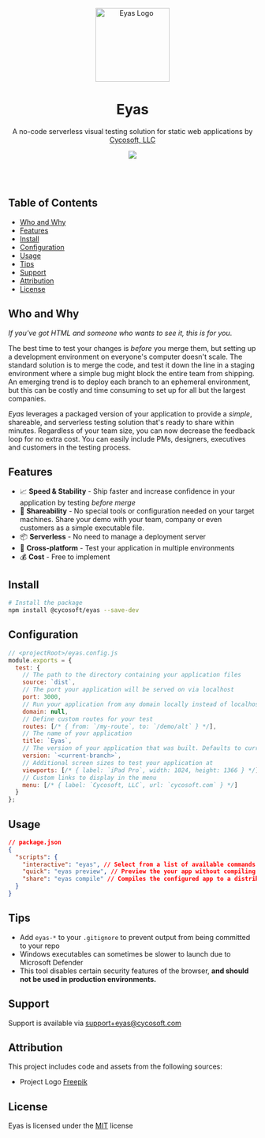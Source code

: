 <p align="center">
	<a href="https://cycosoft.com/">
		<img src="./dist/eyas-assets/eyas-logo.png" alt="Eyas Logo" width="150px" height="150px">
	</a>
</p>

<div align="center">
  <h1>Eyas</h1>
</div>
<p align="center">A no-code serverless visual testing solution for static web applications by <a href="https://cycosoft.com">Cycosoft, LLC</a></p>

<p align="center">
<img src="https://img.shields.io/npm/v/@cycosoft/eyas?color=6988e6&label=version">
</p>

<br />
<br />

## Table of Contents

- [Who and Why](#who-and-why)
- [Features](#features)
- [Install](#install)
- [Configuration](#configuration)
- [Usage](#usage)
- [Tips](#tips)
- [Support](#support)
- [Attribution](#attribution)
- [License](#license)

## Who and Why

_If you've got HTML and someone who wants to see it, this is for you_.

The best time to test your changes is _before_ you merge them, but setting up a development environment on everyone's computer doesn't scale. The standard solution is to merge the code, and test it down the line in a staging environment where a simple bug might block the entire team from shipping. An emerging trend is to deploy each branch to an ephemeral environment, but this can be costly and time consuming to set up for all but the largest companies.

_Eyas_ leverages a packaged version of your application to provide a _simple_, shareable, and serverless testing solution that's ready to share within minutes. Regardless of your team size, you can now decrease the feedback loop for no extra cost. You can easily include PMs, designers, executives and customers in the testing process.

## Features

- 📈 **Speed & Stability** - Ship faster and increase confidence in your application by testing _before merge_
- 🤝 **Shareability** - No special tools or configuration needed on your target machines. Share your demo with your team, company or even customers as a simple executable file.
- 📦 **Serverless** - No need to manage a deployment server
- 🔗 **Cross-platform** - Test your application in multiple environments
- 💰 **Cost** - Free to implement

## Install

```bash
# Install the package
npm install @cycosoft/eyas --save-dev
```

## Configuration

```js
// <projectRoot>/eyas.config.js
module.exports = {
  test: {
    // The path to the directory containing your application files
    source: `dist`,
    // The port your application will be served on via localhost
    port: 3000,
    // Run your application from any domain locally instead of localhost
    domain: null,
    // Define custom routes for your test
    routes: [/* { from: `/my-route`, to: `/demo/alt` } */],
    // The name of your application
    title: `Eyas`,
    // The version of your application that was built. Defaults to current branch name.
    version: `<current-branch>`,
    // Additional screen sizes to test your application at
    viewports: [/* { label: `iPad Pro`, width: 1024, height: 1366 } */],
    // Custom links to display in the menu
    menu: [/* { label: `Cycosoft, LLC`, url: `cycosoft.com` } */]
  }
};
```

## Usage

```json
// package.json
{
  "scripts": {
    "interactive": "eyas", // Select from a list of available commands
    "quick": "eyas preview", // Preview the your app without compiling
    "share": "eyas compile" // Compiles the configured app to a distributable
  }
}
```

## Tips

- Add `eyas-*` to your `.gitignore` to prevent output from being committed to your repo
- Windows executables can sometimes be slower to launch due to Microsoft Defender
- This tool disables certain security features of the browser, **and should not be used in production environments.**

## Support

Support is available via <support+eyas@cycosoft.com>

## Attribution

This project includes code and assets from the following sources:

- Project Logo [Freepik](https://www.freepik.com/free-vector/eagle-logo-design-template_45007164.htm)

## License

Eyas is licensed under the [MIT](LICENSE.TXT) license